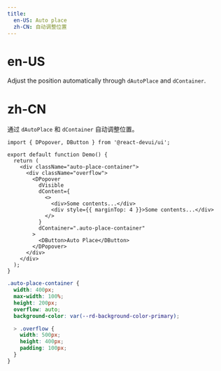 ```yaml
---
title:
  en-US: Auto place
  zh-CN: 自动调整位置
---
```


# en-US

Adjust the position automatically through `dAutoPlace` and `dContainer`.

# zh-CN

通过 `dAutoPlace` 和 `dContainer` 自动调整位置。

```tsx
import { DPopover, DButton } from '@react-devui/ui';

export default function Demo() {
  return (
    <div className="auto-place-container">
      <div className="overflow">
        <DPopover
          dVisible
          dContent={
            <>
              <div>Some contents...</div>
              <div style={{ marginTop: 4 }}>Some contents...</div>
            </>
          }
          dContainer=".auto-place-container"
        >
          <DButton>Auto Place</DButton>
        </DPopover>
      </div>
    </div>
  );
}
```

```scss
.auto-place-container {
  width: 400px;
  max-width: 100%;
  height: 200px;
  overflow: auto;
  background-color: var(--rd-background-color-primary);

  > .overflow {
    width: 500px;
    height: 400px;
    padding: 100px;
  }
}
```
